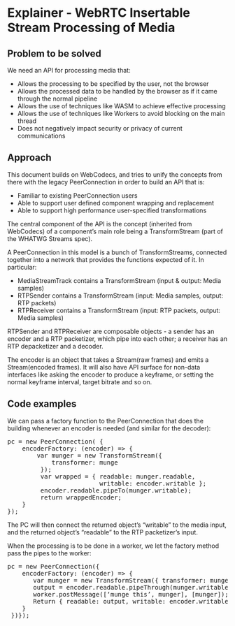 # Explainer - WebRTC Insertable Stream Processing of Media

## Problem to be solved

We need an API for processing media that:
* Allows the processing to be specified by the user, not the browser
* Allows the processed data to be handled by the browser as if it came through
  the normal pipeline
* Allows the use of techniques like WASM to achieve effective processing
* Allows the use of techniques like Workers to avoid blocking on the main thread
* Does not negatively impact security or privacy of current communications

## Approach

This document builds on WebCodecs, and tries to unify the concepts from there with the legacy PeerConnection in order to build an API that is:

* Familiar to existing PeerConnection users
* Able to support user defined component wrapping and replacement
* Able to support high performance user-specified transformations

The central component of the API is the concept (inherited from WebCodecs) of a component’s main role being a TransformStream (part of the WHATWG Streams spec).

A PeerConnection in this model is a bunch of TransformStreams, connected together into a network that provides the functions expected of it. In particular:

* MediaStreamTrack contains a TransformStream (input & output: Media samples)
* RTPSender contains a TransformStream (input: Media samples, output: RTP packets)
* RTPReceiver contains a TransformStream (input: RTP packets, output: Media samples)


RTPSender and RTPReceiver are composable objects - a sender has an encoder and a
RTP packetizer, which pipe into each other; a receiver has an RTP depacketizer
and a decoder.


The encoder is an object that takes a Stream(raw frames) and emits a Stream(encoded frames). It will also have API surface for non-data interfaces like asking the encoder to produce a keyframe, or setting the normal keyframe interval, target bitrate and so on.

## Code examples

We can pass a factory function to the PeerConnection that does the building whenever an encoder is needed (and similar for the decoder):

<pre>
pc = new PeerConnection( {
    encoderFactory: (encoder) => {
        var munger = new TransformStream({
            transformer: munge
         });
         var wrapped = { readable: munger.readable,
                         writable: encoder.writable };
         encoder.readable.pipeTo(munger.writable);
         return wrappedEncoder;
    }
});
</pre>

The PC will then connect the returned object’s “writable” to the media input, and the returned object’s “readable” to the RTP packetizer’s input.

When the processing is to be done in a worker, we let the factory method pass the pipes to the worker:
<pre>
pc = new PeerConnection({
    encoderFactory: (encoder) => {
       var munger = new TransformStream({ transformer: munge });
       output = encoder.readable.pipeThrough(munger.writable);
       worker.postMessage([‘munge this’, munger], [munger]);
       Return { readable: output, writable: encoder.writable };
    }
 })});      
</pre>
